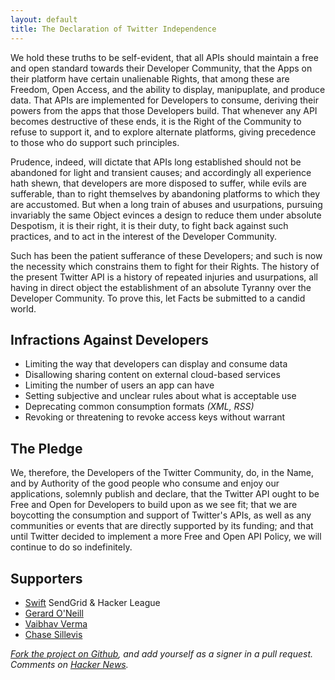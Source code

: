 ```yaml
---
layout: default
title: The Declaration of Twitter Independence
---
```


We hold these truths to be self-evident, that all APIs should maintain a free and open standard towards their Developer Community, that the Apps on their platform have certain unalienable Rights, that among these are Freedom, Open Access, and the ability to display, manipuplate, and produce data.  That APIs are implemented for Developers to consume, deriving their powers from the apps that those Developers build.  That whenever any API becomes destructive of these ends, it is the Right of the Community to refuse to support it, and to explore alternate platforms, giving precedence to those who do support such principles.

Prudence, indeed, will dictate that APIs long established should not be abandoned for light and transient causes; and accordingly all experience hath shewn, that developers are more disposed to suffer, while evils are sufferable, than to right themselves by abandoning platforms to which they are accustomed. But when a long train of abuses and usurpations, pursuing invariably the same Object evinces a design to reduce them under absolute Despotism, it is their right, it is their duty, to fight back against such practices, and to act in the interest of the Developer Community. 

Such has been the patient sufferance of these Developers; and such is now the necessity which constrains them to fight for their Rights. The history of the present Twitter API is a history of repeated injuries and usurpations, all having in direct object the establishment of an absolute Tyranny over the Developer Community. To prove this, let Facts be submitted to a candid world.

## Infractions Against Developers

 - Limiting the way that developers can display and consume data
 - Disallowing sharing content on external cloud-based services
 - Limiting the number of users an app can have
 - Setting subjective and unclear rules about what is acceptable use
 - Deprecating common consumption formats *(XML, RSS)*
 - Revoking or threatening to revoke access keys without warrant

## The Pledge

We, therefore, the Developers of the Twitter Community, do, in the Name, and by Authority of the good people who consume and enjoy our applications, solemnly publish and declare, that the Twitter API ought to be Free and Open for Developers to build upon as we see fit; that we are boycotting the consumption and support of Twitter's APIs, as well as any communities or events that are directly supported by its funding; and that until Twitter decided to implement a more Free and Open API Policy, we will continue to do so indefinitely.

## Supporters

* [Swift](http://theycallmeswift.com/) SendGrid & Hacker League
* [Gerard O'Neill](http://goneill.net/)
* [Vaibhav Verma](http://vverma.net/)
* [Chase Sillevis](https://chase.sillevis.net/)

*[Fork the project on Github](https://github.com/theycallmeswift/declaration-of-twitter-independence), and add yourself as a signer in a pull request.  Comments on [Hacker News](http://news.ycombinator.org/item?id=4554327).*
